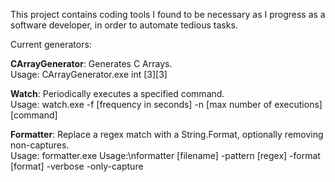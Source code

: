 This project contains coding tools I found to be necessary as I progress as a software developer, in order to automate tedious tasks.  
  
Current generators:  
  
**CArrayGenerator**: Generates C Arrays.  
    Usage: CArrayGenerator.exe int [3][3]  
  
**Watch**: Periodically executes a specified command.  
    Usage: watch.exe -f [frequency in seconds] -n [max number of executions] [command]  
  
**Formatter**: Replace a regex match with a String.Format, optionally removing non-captures.  
    Usage: formatter.exe Usage:\nformatter [filename] -pattern [regex] -format [format] -verbose -only-capture
